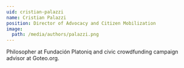 ```yaml
---
uid: cristian-palazzi
name: Cristian Palazzi
position: Director of Advocacy and Citizen Mobilization
image:
  path: /media/authors/palazzi.png
---
```

Philosopher at Fundación Platoniq and civic crowdfunding campaign advisor at Goteo.org.
